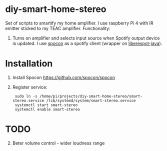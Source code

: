 # diy-smart-home-stereo

Set of scripts to smartify my home amplifier. I use raspberry Pi 4 with IR emitter sticked to my TEAC amplifier. 
Functionality:
1. Turns on amplifier and selects input source when Spotify output device is updated. I use [spocon](https://github.com/spocon/spocon) as a spotify client (wrapper on [liberespot-java](https://github.com/librespot-org/librespot-java)).


# Installation
1. Install Spocon https://github.com/spocon/spocon
2. Register service:

        sudo ln -s /home/pi/projects/diy-smart-home-stereo/smart-stereo.service /lib/systemd/system/smart-stereo.service
        systemctl start smart-stereo
        systemctl enable smart-stereo
    


# TODO
2. Beter volume control - wider loudness range
